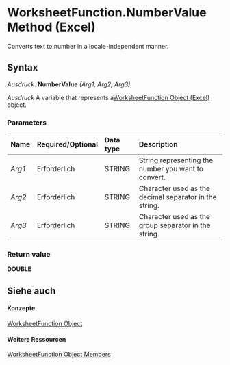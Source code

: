 
# WorksheetFunction.NumberValue Method (Excel)

Converts text to number in a locale-independent manner.


## Syntax

 _Ausdruck_. **NumberValue** _(Arg1,_ _Arg2,_ _Arg3)_

 _Ausdruck_ A variable that represents a[WorksheetFunction Object (Excel)](7b1d5639-363d-632c-2cf0-2232562646b6.md) object.


### Parameters



|**Name**|**Required/Optional**|**Data type**|**Description**|
|:-----|:-----|:-----|:-----|
| _Arg1_|Erforderlich|STRING|String representing the number you want to convert.|
| _Arg2_|Erforderlich|STRING|Character used as the decimal separator in the string.|
| _Arg3_|Erforderlich|STRING|Character used as the group separator in the string.|

### Return value

 **DOUBLE**


## Siehe auch


#### Konzepte


[WorksheetFunction Object](7b1d5639-363d-632c-2cf0-2232562646b6.md)
#### Weitere Ressourcen


[WorksheetFunction Object Members](http://msdn.microsoft.com/library/6811ca87-4b53-0bff-88c9-30bf7497879a%28Office.15%29.aspx)